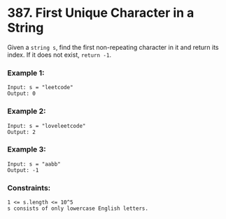 # 387. First Unique Character in a String

Given a `string s`, find the first non-repeating character in it and return its index. If it does not exist, `return -1`.

 

### Example 1:
```
Input: s = "leetcode"
Output: 0
```
### Example 2:
```
Input: s = "loveleetcode"
Output: 2
```
### Example 3:
```
Input: s = "aabb"
Output: -1
```

### Constraints:
```
1 <= s.length <= 10^5
s consists of only lowercase English letters.
```
